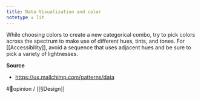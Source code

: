 ```yaml
---
title: Data Visualization and color
notetype : lit
---
```


While choosing colors to create a new categorical combo, try to pick colors across the spectrum to make use of different hues, tints, and tones. For [[Accessibility]], avoid a sequence that uses adjacent hues and be sure to pick a variety of lightnesses.

**Source** 
- https://ux.mailchimp.com/patterns/data

#🌱opinion / [[§Design]]